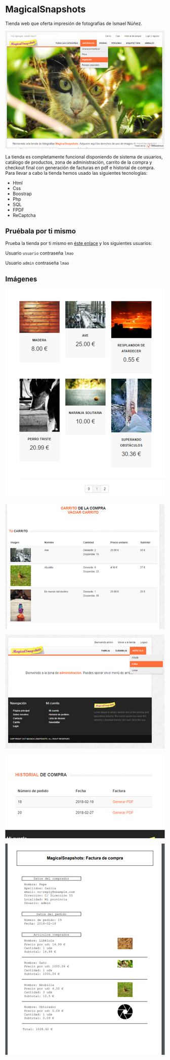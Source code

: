 # MagicalSnapshots

Tienda web que oferta impresión de fotografías de Ismael Núñez.

<p align="center"><img src="doc/main.png" alt=""></p>

La tienda es completamente funcional disponiendo de sistema de usuarios, catálogo de productos, zona de administración, carrito de la compra y checkout final con generación de facturas en pdf e historial de compra. Para llevar a cabo la tienda hemos usado las siguientes tecnologías:
* Html
* Css
* Boostrap
* Php
* SQL
* FPDF
* ReCaptcha

## Pruébala por ti mismo

Prueba la tienda por ti mismo en [éste enlace](https://wismaeshop.000webhostapp.com/) y los siguientes usuarios:

Usuario `usuario` contraseña `lmao`

Usuario `admin` contraseña `lmao`

## Imágenes

<p align="center"><img src="doc/shop.png" alt=""></p>


<p align="center"><img src="doc/carrito.png" alt=""></p>


<p align="center"><img src="doc/admin.png" alt=""></p>


<p align="center"><img src="doc/historial.png" alt=""></p>




<p align="center"><img src="doc/pdf.png" alt=""></p>
